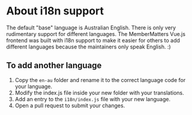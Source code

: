 # About i18n support

The default "base" language is Australian English. There is only very rudimentary support for
different languages. The MemberMatters Vue.js frontend was built with i18n support to
make it easier for others to add different languages because the maintainers only speak English. :)

## To add another language

1. Copy the `en-au` folder and rename it to the correct language code for your language.
2. Modify the index.js file inside your new folder with your translations.
3. Add an entry to the `i18n/index.js` file with your new language.
4. Open a pull request to submit your changes.
